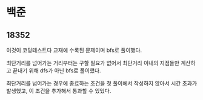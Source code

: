 # 백준

## 18352

이것이 코딩테스트다 교재에 수록된 문제이며 bfs로 풀이했다.

최단거리를 넘어가는 거리부터는 구할 필요가 없어서 최단거리 이내의 지점들만 계산하고 끝내기 위해 dfs가 아닌 bfs로 풀이했다.

최단거리를 넘어가는 경우에 종료하는 조건을 첫 풀이에서 작성하지 않아서 시간 초과가 발생했고, 이 조건을 추가해서 통과할 수 있었다.

